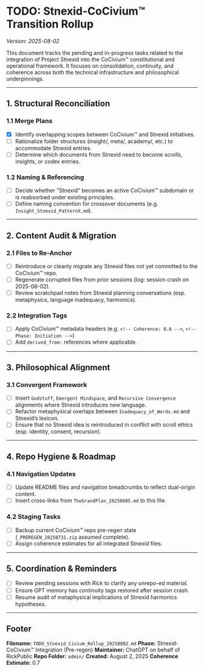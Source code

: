 # TODO: Stnexid-CoCivium™ Transition Rollup
_Version: 2025-08-02_

This document tracks the pending and in-progress tasks related to the integration of Project Stnexid into the CoCivium™ constitutional and operational framework. It focuses on consolidation, continuity, and coherence across both the technical infrastructure and philosophical underpinnings.

---

## 1. Structural Reconciliation

### 1.1 Merge Plans
- [x] Identify overlapping scopes between CoCivium™ and Stnexid initiatives.
- [ ] Rationalize folder structures (insight/, meta/, academy/, etc.) to accommodate Stnexid entries.
- [ ] Determine which documents from Stnexid need to become scrolls, insights, or codex entries.

### 1.2 Naming & Referencing
- [ ] Decide whether "Stnexid" becomes an active CoCivium™ subdomain or is reabsorbed under existing principles.
- [ ] Define naming convention for crossover documents (e.g. `Insight_Stnexid_PatternX.md`).

---

## 2. Content Audit & Migration

### 2.1 Files to Re-Anchor
- [ ] Reintroduce or cleanly migrate any Stnexid files not yet committed to the CoCivium™ repo.
- [ ] Regenerate corrupted files from prior sessions (log: session crash on 2025-08-02).
- [ ] Review scratchpad notes from Stnexid planning conversations (esp. metaphysics, language inadequacy, harmonics).

### 2.2 Integration Tags
- [ ] Apply CoCivium™ metadata headers (e.g. `<!-- Coherence: 0.6 -->`, `<!-- Phase: Initiation -->`)
- [ ] Add `derived_from:` references where applicable.

---

## 3. Philosophical Alignment

### 3.1 Convergent Framework
- [ ] Insert `Godstuff`, `Emergent Mindspace`, and `Recursive Convergence` alignments where Stnexid introduces new language.
- [ ] Refactor metaphysical overlaps between `Inadequacy_of_Words.md` and Stnexid’s lexicon.
- [ ] Ensure that no Stnexid idea is reintroduced in conflict with scroll ethics (esp. identity, consent, recursion).

---

## 4. Repo Hygiene & Roadmap

### 4.1 Navigation Updates
- [ ] Update README files and navigation breadcrumbs to reflect dual-origin content.
- [ ] Insert cross-links from `TheGrandPlan_20250805.md` to this file.

### 4.2 Staging Tasks
- [ ] Backup current CoCivium™ repo pre-regen state (`_PREREGEN_20250731.zip` assumed complete).
- [ ] Assign coherence estimates for all integrated Stnexid files.

---

## 5. Coordination & Reminders

- [ ] Review pending sessions with Rick to clarify any unrepo-ed material.
- [ ] Ensure GPT memory has continuity tags restored after session crash.
- [ ] Resume audit of metaphysical implications of Stnexid harmonics hypotheses.

---

## Footer

**Filename:** `TODO_Stnexid_Civium_Rollup_20250802.md`
**Phase:** Stnexid-CoCivium™ Integration (Pre-regen)
**Maintainer:** ChatGPT on behalf of RickPublic
**Repo Folder:** `admin/`
**Created:** August 2, 2025
**Coherence Estimate:** 0.7

